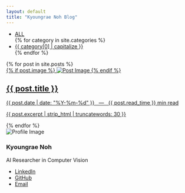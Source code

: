 ```yaml
---
layout: default
title: "Kyoungrae Noh Blog"
---
```


<div class="container">
  <!-- 🔹 상단 네비게이션 바 -->
  <nav>
    <ul>
      <li><a href="{{ site.baseurl }}/">ALL</a></li>
      {% for category in site.categories %}
        <li><a href="{{ site.baseurl }}/category/{{ category[0] }}">{{ category[0] | capitalize }}</a></li>
      {% endfor %}
    </ul>
  </nav>

  <!-- 🔹 포스트 리스트 -->
  <div class="post-list">
    {% for post in site.posts %}
      <div class="post-card">
        <a href="{{ post.url | relative_url }}">
          {% if post.image %}
            <img src="{{ post.image }}" alt="Post Image">
          {% endif %}
          <div class="post-info">
            <h2>{{ post.title }}</h2>
            <p class="date">{{ post.date | date: "%Y-%m-%d" }} &nbsp; — &nbsp; {{ post.read_time }} min read</p>
            <p class="excerpt">{{ post.excerpt | strip_html | truncatewords: 30 }}</p>
          </div>
        </a>
      </div>
    {% endfor %}
  </div>

  <!-- 🔹 사이드바 (프로필 및 연락처) -->
  <aside class="sidebar">
    <img src="/assets/profile.jpg" alt="Profile Image">
    <h3>Kyoungrae Noh</h3>
    <p>AI Researcher in Computer Vision</p>
    <ul class="social-links">
      <li><a href="https://linkedin.com/in/kyoungrae-noh">LinkedIn</a></li>
      <li><a href="https://github.com/Kyoungrae-Noh">GitHub</a></li>
      <li><a href="mailto:kyoungrae.noh@example.com">Email</a></li>
    </ul>
  </aside>
</div>
